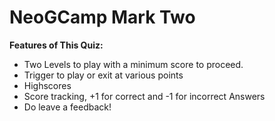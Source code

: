 # NeoGCamp Mark Two

**Features of This Quiz:**

- Two Levels to play with a minimum score to proceed.
- Trigger to play or exit at various points
- Highscores
- Score tracking, +1 for correct and -1 for incorrect Answers
- Do leave a feedback!